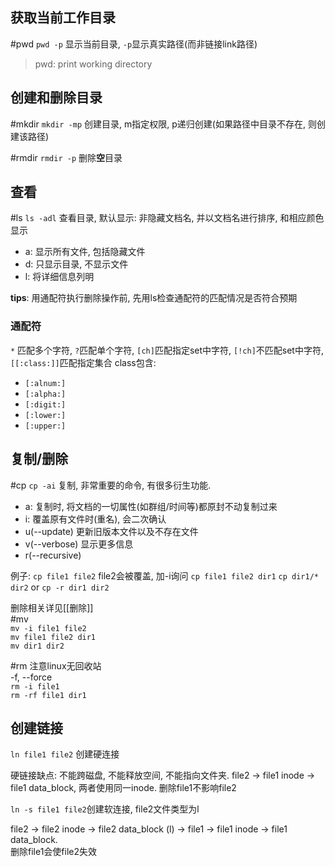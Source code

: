 ## 获取当前工作目录
#pwd 
`pwd -p` 显示当前目录, `-p`显示真实路径(而非链接link路径)
> pwd: print working directory

## 创建和删除目录
#mkdir
`mkdir -mp` 创建目录, m指定权限, p递归创建(如果路径中目录不存在, 则创建该路径)

#rmdir
`rmdir -p` 删除**空**目录

## 查看
#ls
`ls -adl` 查看目录, 默认显示: 非隐藏文档名, 并以文档名进行排序, 和相应颜色显示
- a: 显示所有文件, 包括隐藏文件
- d: 只显示目录, 不显示文件
- l: 将详细信息列明

**tips**: 用通配符执行删除操作前, 先用ls检查通配符的匹配情况是否符合预期
### 通配符
`*` 匹配多个字符, `?`匹配单个字符, `[ch]`匹配指定set中字符, `[!ch]`不匹配set中字符, `[[:class:]]`匹配指定集合
class包含:
- `[:alnum:]`
- `[:alpha:]`
- `[:digit:]`
- `[:lower:]`
- `[:upper:]`

## 复制/删除
#cp
`cp -ai` 复制, 非常重要的命令, 有很多衍生功能.
- a: 复制时, 将文档的一切属性(如群组/时间等)都原封不动复制过来
- i: 覆盖原有文件时(重名), 会二次确认
- u(--update) 更新旧版本文件以及不存在文件
- v(--verbose) 显示更多信息
- r(--recursive) 

例子:
`cp file1 file2` file2会被覆盖, 加-i询问
`cp file1 file2 dir1`
`cp dir1/* dir2` or `cp -r dir1 dir2`

删除相关详见[[删除]]  
#mv   
`mv -i file1 file2`  
`mv file1 file2 dir1`  
`mv dir1 dir2`  

#rm 注意linux无回收站  
-f, --force  
`rm -i file1`  
`rm -rf file1 dir1`  

## 创建链接
`ln file1 file2` 创建硬连接  

硬链接缺点: 不能跨磁盘, 不能释放空间, 不能指向文件夹.
file2 -> file1 inode -> file1 data_block, 两者使用同一inode. 删除file1不影响file2

`ln -s file1 file2`创建软连接, file2文件类型为l

file2 -> file2 inode -> file2 data_block (l) -> file1 -> file1 inode -> file1 data_block.   
删除file1会使file2失效